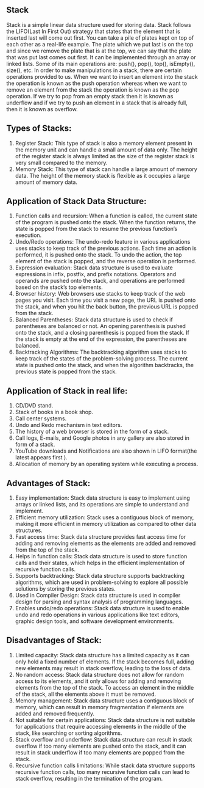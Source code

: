 ## Stack
Stack is a simple linear data structure used for storing data. Stack follows the LIFO(Last In First Out) strategy that states that the element that is inserted last will come out first. You can take a pile of plates kept on top of each other as a real-life example. The plate which we put last is on the top and since we remove the plate that is at the top, we can say that the plate that was put last comes out first.  It can be implemented through an array or linked lists. Some of its main operations are: push(), pop(), top(), isEmpty(), size(), etc.  In order to make manipulations in a stack, there are certain operations provided to us. When we want to insert an element into the stack the operation is known as the push operation whereas when we want to remove an element from the stack the operation is known as the pop operation. If we try to pop from an empty stack then it is known as underflow and if we try to push an element in a stack that is already full, then it is known as overflow.

## Types of Stacks:
1. Register Stack: This type of stack is also a memory element present in the memory unit and can handle a small amount of data only. The height of the register stack is always limited as the size of the register stack is very small compared to the memory.
2. Memory Stack: This type of stack can handle a large amount of memory data. The height of the memory stack is flexible as it occupies a large amount of memory data. 


## Application of Stack Data Structure:
1. Function calls and recursion: When a function is called, the current state of the program is pushed onto the stack. When the function returns, the state is popped from the stack to resume the previous function’s execution.
2. Undo/Redo operations: The undo-redo feature in various applications uses stacks to keep track of the previous actions. Each time an action is performed, it is pushed onto the stack. To undo the action, the top element of the stack is popped, and the reverse operation is performed.
3. Expression evaluation: Stack data structure is used to evaluate expressions in infix, postfix, and prefix notations. Operators and operands are pushed onto the stack, and operations are performed based on the stack’s top elements.
4. Browser history: Web browsers use stacks to keep track of the web pages you visit. Each time you visit a new page, the URL is pushed onto the stack, and when you hit the back button, the previous URL is popped from the stack.
5. Balanced Parentheses: Stack data structure is used to check if parentheses are balanced or not. An opening parenthesis is pushed onto the stack, and a closing parenthesis is popped from the stack. If the stack is empty at the end of the expression, the parentheses are balanced.
6. Backtracking Algorithms: The backtracking algorithm uses stacks to keep track of the states of the problem-solving process. The current state is pushed onto the stack, and when the algorithm backtracks, the previous state is popped from the stack.

## Application of Stack in real life:
1. CD/DVD stand.
2. Stack of books in a book shop.
3. Call center systems.
4. Undo and Redo mechanism in text editors.
5. The history of a web browser is stored in the form of a stack.
6. Call logs, E-mails, and Google photos in any gallery are also stored in form of a stack.
7. YouTube downloads and Notifications are also shown in LIFO format(the latest appears first ).
8. Allocation of memory by an operating system while executing a process.

## Advantages of Stack:
1. Easy implementation: Stack data structure is easy to implement using arrays or linked lists, and its operations are simple to understand and implement.
2. Efficient memory utilization: Stack uses a contiguous block of memory, making it more efficient in memory utilization as compared to other data structures.
3. Fast access time: Stack data structure provides fast access time for adding and removing elements as the elements are added and removed from the top of the stack.
4. Helps in function calls: Stack data structure is used to store function calls and their states, which helps in the efficient implementation of recursive function calls.
5. Supports backtracking: Stack data structure supports backtracking algorithms, which are used in problem-solving to explore all possible solutions by storing the previous states.
6. Used in Compiler Design: Stack data structure is used in compiler design for parsing and syntax analysis of programming languages.
7. Enables undo/redo operations: Stack data structure is used to enable undo and redo operations in various applications like text editors, graphic design tools, and software development environments.

## Disadvantages of Stack: 
1. Limited capacity: Stack data structure has a limited capacity as it can only hold a fixed number of elements. If the stack becomes full, adding new elements may result in stack overflow, leading to the loss of data.
2. No random access: Stack data structure does not allow for random access to its elements, and it only allows for adding and removing elements from the top of the stack. To access an element in the middle of the stack, all the elements above it must be removed.
3. Memory management: Stack data structure uses a contiguous block of memory, which can result in memory fragmentation if elements are added and removed frequently.
4. Not suitable for certain applications: Stack data structure is not suitable for applications that require accessing elements in the middle of the stack, like searching or sorting algorithms.
4. Stack overflow and underflow: Stack data structure can result in stack overflow if too many elements are pushed onto the stack, and it can result in stack underflow if too many elements are popped from the stack.
5. Recursive function calls limitations: While stack data structure supports recursive function calls, too many recursive function calls can lead to stack overflow, resulting in the termination of the program.